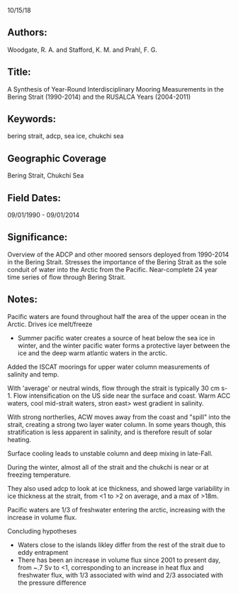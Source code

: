 10/15/18
## Authors:
Woodgate, R. A. and Stafford, K. M. and Prahl, F. G.
## Title:
A Synthesis of Year-Round Interdisciplinary Mooring Measurements in the Bering Strait (1990-2014) and the RUSALCA Years (2004-2011)
## Keywords:
bering strait, adcp, sea ice, chukchi sea
## Geographic Coverage
Bering Strait, Chukchi Sea
## Field Dates:
09/01/1990 - 09/01/2014
## Significance:
Overview of the ADCP and other moored sensors deployed from 1990-2014 in the Bering Strait.  Stresses the importance of the Bering Strait as the sole conduit of water into the Arctic from the Pacific.  Near-complete 24 year time series of flow through Bering Strait.

## Notes:
Pacific waters are found throughout half the area of the upper ocean in the Arctic.
Drives ice melt/freeze
- Summer pacific water creates a source of heat below the sea ice in winter, and the winter pacific water forms a protective layer between the ice and the deep warm atlantic waters in the arctic.

Added the ISCAT moorings for upper water column measurements of salinity and temp.

With 'average' or neutral winds, flow through the strait is typically 30 cm s-1.  Flow intensification on the US side near the surface and coast.  Warm ACC waters, cool mid-strait waters, stron east> west gradient in salinity.

With strong northerlies, ACW moves away from the coast and "spill" into the strait, creating a strong two layer water column.  In some years though, this stratification is less apparent in salinity, and is therefore result of solar heating.

Surface cooling leads to unstable column and deep mixing in late-Fall.  

During the winter, almost all of the strait and the chukchi is near or at freezing temperature.

They also used adcp to look at ice thickness, and showed large variability in ice thickness at the strait, from <1 to >2 on average, and a max of >18m.

Pacific waters are 1/3 of freshwater entering the arctic, increasing with the increase in volume flux.  

Concluding hypotheses
* Waters close to the islands likley differ from the rest of the strait due to eddy entrapment
* There has been an increase in volume flux since 2001 to present day, from ~.7 Sv to <1, corresponding to an increase in heat flux and freshwater flux, with 1/3 associated with wind and 2/3 associated with the pressure difference
